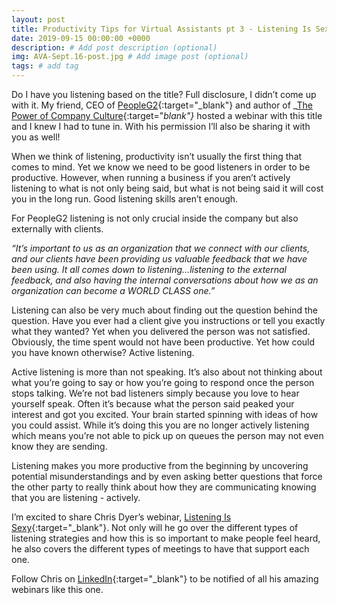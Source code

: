 ```yaml
---
layout: post
title: Productivity Tips for Virtual Assistants pt 3 - Listening Is Sexy
date: 2019-09-15 00:00:00 +0000
description: # Add post description (optional)
img: AVA-Sept.16-post.jpg # Add image post (optional)
tags: # add tag
---
```


Do I have you listening based on the title? Full disclosure, I didn’t come up with it. My friend, CEO of [PeopleG2](https://peopleg2.com/){:target="_blank"} and author of _[The Power of Company Culture](https://www.amazon.com/Power-Company-Culture-productivity-performance/dp/0749481951/ref=sr_1_2?keywords=The+Power+of+Company+Culture&qid=1554735537&s=gateway&sr=8-2){:target="_blank"}_ hosted a webinar with this title and I knew I had to tune in. With his permission I’ll also be sharing it with you as well!

When we think of listening, productivity isn’t usually the first thing that comes to mind. Yet we know we need to be good listeners in order to be productive. However, when running a business if you aren’t actively listening to what is not only being said, but what is not being said it will cost you in the long run. Good listening skills aren’t enough.

For PeopleG2 listening is not only crucial inside the company but also externally with clients.

_“It’s important to us as an organization that we connect with our clients, and our clients have been providing us valuable feedback that we have been using. It all comes down to listening…listening to the external feedback, and also having the internal conversations about how we as an organization can become a WORLD CLASS one.”_

Listening can also be very much about finding out the question behind the question. Have you ever had a client give you instructions or tell you exactly what they wanted? Yet when you delivered the person was not satisfied. Obviously, the time spent would not have been productive. Yet how could you have known otherwise? Active listening.

Active listening is more than not speaking. It’s also about not thinking about what you’re going to say or how you’re going to respond once the person stops talking. We’re not bad listeners simply because you love to hear yourself speak. Often it’s because what the person said peaked your interest and got you excited. Your brain started spinning with ideas of how you could assist. While it’s doing this you are no longer actively listening which means you’re not able to pick up on queues the person may not even know they are sending.

Listening makes you more productive from the beginning by uncovering potential misunderstandings and by even asking better questions that force the other party to really think about how they are communicating knowing that you are listening - actively.

I’m excited to share Chris Dyer’s webinar, [Listening Is Sexy](https://www.dropbox.com/s/0mxmtjndtr4iphh/Listening%20is%20Sexy-20190213%201902-1.mp4?dl=0){:target="_blank"}. Not only will he go over the different types of listening strategies and how this is so important to make people feel heard, he also covers the different types of meetings to have that support each one.

Follow Chris on [LinkedIn](https://www.linkedin.com/in/chrisdyer7/){:target="_blank"} to be notified of all his amazing webinars like this one.
